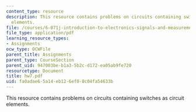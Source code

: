 ```yaml
---
content_type: resource
description: This resource contains problems on circuits containing switches as circuit
  elements.
file: /courses/6-071j-introduction-to-electronics-signals-and-measurement-spring-2006/fa0adae65a14eb126ef08c04fa54633b_hw7.pdf
file_type: application/pdf
learning_resource_types:
- Assignments
ocw_type: OCWFile
parent_title: Assignments
parent_type: CourseSection
parent_uid: 947003be-b1a3-5b2c-d172-ea05ab9fe720
resourcetype: Document
title: hw7.pdf
uid: fa0adae6-5a14-eb12-6ef0-8c04fa54633b
---
```

This resource contains problems on circuits containing switches as circuit elements.

